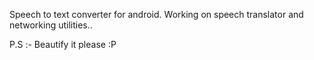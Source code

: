 Speech to text converter for android. Working on speech translator and networking utilities..


P.S :- Beautify it please :P
